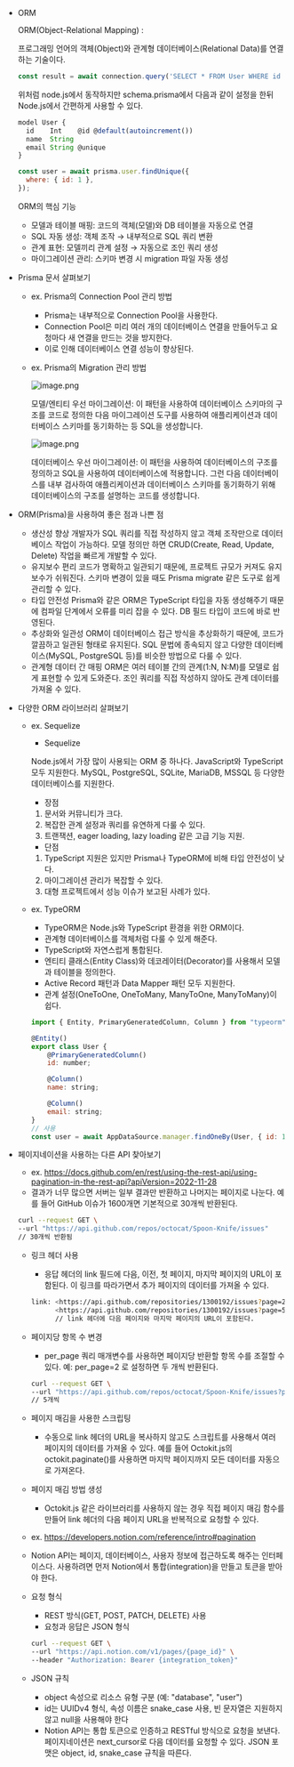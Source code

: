 - ORM
    
    ORM(Object-Relational Mapping) : 
    
    프로그래밍 언어의 객체(Object)와 관계형 데이터베이스(Relational Data)를 연결하는 기술이다.
    
    ```jsx
    const result = await connection.query('SELECT * FROM User WHERE id = ?', [1]);
    
    ```
    
    위처럼 node.js에서 동작하지만 schema.prisma에서 다음과 같이 설정을 한뒤 Node.js에서 간편하게 사용할 수 있다.
    
    ```jsx
    model User {
      id    Int    @id @default(autoincrement())
      name  String
      email String @unique
    }
    ```
    
    ```jsx
    const user = await prisma.user.findUnique({
      where: { id: 1 },
    });
    ```
    
    ORM의 핵심 기능
    
    - 모델과 테이블 매핑: 코드의 객체(모델)와 DB 테이블을 자동으로 연결
    - SQL 자동 생성: 객체 조작 → 내부적으로 SQL 쿼리 변환
    - 관계 표현: 모델끼리 관계 설정 → 자동으로 조인 쿼리 생성
    - 마이그레이션 관리: 스키마 변경 시 migration 파일 자동 생성
- Prisma 문서 살펴보기
    - ex. Prisma의 Connection Pool 관리 방법
        - Prisma는 내부적으로 Connection Pool을 사용한다.
        - Connection Pool은 미리 여러 개의 데이터베이스 연결을 만들어두고 요청마다 새 연결을 만드는 것을 방지한다.
        - 이로 인해 데이터베이스 연결 성능이 향상된다.
    - ex. Prisma의 Migration 관리 방법
        
        ![image.png](attachment:ed94cb63-04d5-46e6-8a8e-2367537a0165:image.png)
        
        모델/엔티티 우선 마이그레이션: 이 패턴을 사용하여 데이터베이스 스키마의 구조를 코드로 정의한 다음 마이그레이션 도구를 사용하여 애플리케이션과 데이터베이스 스키마를 동기화하는 등 SQL을 생성합니다.
        
        ![image.png](attachment:1274f0b2-c851-4a34-a7ae-e82cf64ec100:image.png)
        
        데이터베이스 우선 마이그레이션: 이 패턴을 사용하여 데이터베이스의 구조를 정의하고 SQL을 사용하여 데이터베이스에 적용합니다. 그런 다음 데이터베이스를 내부 검사하여 애플리케이션과 데이터베이스 스키마를 동기화하기 위해 데이터베이스의 구조를 설명하는 코드를 생성합니다.
        
- ORM(Prisma)을 사용하여 좋은 점과 나쁜 점
    - 생산성 향상
    개발자가 SQL 쿼리를 직접 작성하지 않고 객체 조작만으로 데이터베이스 작업이 가능하다. 모델 정의만 하면 CRUD(Create, Read, Update, Delete) 작업을 빠르게 개발할 수 있다.
    - 유지보수 편리
    코드가 명확하고 일관되기 때문에, 프로젝트 규모가 커져도 유지보수가 쉬워진다. 스키마 변경이 있을 때도 Prisma migrate 같은 도구로 쉽게 관리할 수 있다.
    - 타입 안전성
    Prisma와 같은 ORM은 TypeScript 타입을 자동 생성해주기 때문에 컴파일 단계에서 오류를 미리 잡을 수 있다. DB 필드 타입이 코드에 바로 반영된다.
    - 추상화와 일관성
    ORM이 데이터베이스 접근 방식을 추상화하기 때문에, 코드가 깔끔하고 일관된 형태로 유지된다. SQL 문법에 종속되지 않고 다양한 데이터베이스(MySQL, PostgreSQL 등)를 비슷한 방법으로 다룰 수 있다.
    - 관계형 데이터 간 매핑
    ORM은 여러 테이블 간의 관계(1:N, N:M)를 모델로 쉽게 표현할 수 있게 도와준다. 조인 쿼리를 직접 작성하지 않아도 관계 데이터를 가져올 수 있다.
- 다양한 ORM 라이브러리 살펴보기
    - ex. Sequelize
        - Sequelize
        
        Node.js에서 가장 많이 사용되는 ORM 중 하나다.
        JavaScript와 TypeScript 모두 지원한다.
        MySQL, PostgreSQL, SQLite, MariaDB, MSSQL 등 다양한 데이터베이스를 지원한다.
        
        - 장점
        1. 문서와 커뮤니티가 크다.
        2. 복잡한 관계 설정과 쿼리를 유연하게 다룰 수 있다.
        3. 트랜잭션, eager loading, lazy loading 같은 고급 기능 지원.
        - 단점
        1. TypeScript 지원은 있지만 Prisma나 TypeORM에 비해 타입 안전성이 낮다.
        2. 마이그레이션 관리가 복잡할 수 있다.
        3. 대형 프로젝트에서 성능 이슈가 보고된 사례가 있다.
    - ex. TypeORM
        - TypeORM은 Node.js와 TypeScript 환경을 위한 ORM이다.
        - 관계형 데이터베이스를 객체처럼 다룰 수 있게 해준다.
        - TypeScript와 자연스럽게 통합된다.
        - 엔티티 클래스(Entity Class)와 데코레이터(Decorator)를 사용해서 모델과 테이블을 정의한다.
        - Active Record 패턴과 Data Mapper 패턴 모두 지원한다.
        - 관계 설정(OneToOne, OneToMany, ManyToOne, ManyToMany)이 쉽다.
        
        ```jsx
        import { Entity, PrimaryGeneratedColumn, Column } from "typeorm";
        
        @Entity()
        export class User {
            @PrimaryGeneratedColumn()
            id: number;
        
            @Column()
            name: string;
        
            @Column()
            email: string;
        }
        // 사용
        const user = await AppDataSource.manager.findOneBy(User, { id: 1 });
        ```
        
- 페이지네이션을 사용하는 다른 API 찾아보기
    - ex. https://docs.github.com/en/rest/using-the-rest-api/using-pagination-in-the-rest-api?apiVersion=2022-11-28
    - 결과가 너무 많으면 서버는 일부 결과만 반환하고 나머지는 페이지로 나눈다. 예를 들어 GitHub 이슈가 1600개면 기본적으로 30개씩 반환된다.
    
    ```bash
    curl --request GET \
    --url "https://api.github.com/repos/octocat/Spoon-Knife/issues"
    // 30개씩 반환됨
    ```
    
    - 링크 헤더 사용
        - 응답 헤더의 link 필드에 다음, 이전, 첫 페이지, 마지막 페이지의 URL이 포함된다. 이 링크를 따라가면서 추가 페이지의 데이터를 가져올 수 있다.
        
        ```bash
        link: <https://api.github.com/repositories/1300192/issues?page=2>; rel="next",
              <https://api.github.com/repositories/1300192/issues?page=515>; rel="last"
              // link 헤더에 다음 페이지와 마지막 페이지의 URL이 포함된다.
        ```
        
    - 페이지당 항목 수 변경
        - per_page 쿼리 매개변수를 사용하면 페이지당 반환할 항목 수를 조절할 수 있다. 예: per_page=2 로 설정하면 두 개씩 반환된다.
        
        ```bash
        curl --request GET \
        --url "https://api.github.com/repos/octocat/Spoon-Knife/issues?per_page=5"
        // 5개씩
        ```
        
    - 페이지 매김을 사용한 스크립팅
        - 수동으로 link 헤더의 URL을 복사하지 않고도 스크립트를 사용해서 여러 페이지의 데이터를 가져올 수 있다. 예를 들어 Octokit.js의 octokit.paginate()를 사용하면 마지막 페이지까지 모든 데이터를 자동으로 가져온다.
    - 페이지 매김 방법 생성
        - Octokit.js 같은 라이브러리를 사용하지 않는 경우 직접 페이지 매김 함수를 만들어 link 헤더의 다음 페이지 URL을 반복적으로 요청할 수 있다.
    - ex. https://developers.notion.com/reference/intro#pagination
    - Notion API는 페이지, 데이터베이스, 사용자 정보에 접근하도록 해주는 인터페이스다. 사용하려면 먼저 Notion에서 통합(integration)을 만들고 토큰을 받아야 한다.
    - 요청 형식
        - REST 방식(GET, POST, PATCH, DELETE) 사용
        - 요청과 응답은 JSON 형식
        
        ```bash
        curl --request GET \
        --url "https://api.notion.com/v1/pages/{page_id}" \
        --header "Authorization: Bearer {integration_token}"
        ```
        
    - JSON 규칙
        - object 속성으로 리소스 유형 구분 (예: "database", "user")
        - id는 UUIDv4 형식, 속성 이름은 snake_case 사용, 빈 문자열은 지원하지 않고 null을 사용해야 한다
        - Notion API는 통합 토큰으로 인증하고 RESTful 방식으로 요청을 보낸다. 페이지네이션은 next_cursor로 다음 데이터를 요청할 수 있다. JSON 포맷은 object, id, snake_case 규칙을 따른다.